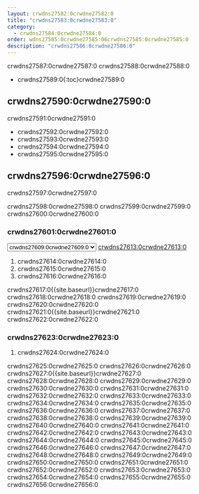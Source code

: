 ```yaml
---
layout: crwdns27582:0crwdne27582:0
title: "crwdns27583:0crwdne27583:0"
category:
  - crwdns27584:0crwdne27584:0
order: wdns27585:0crwdne27585:06crwdns27585:0crwdne27585:0
description: "crwdns27586:0crwdne27586:0"
---
```

crwdns27587:0crwdne27587:0 crwdns27588:0crwdne27588:0

- crwdns27589:0{:toc}crwdne27589:0

## crwdns27590:0crwdne27590:0

crwdns27591:0crwdne27591:0

- crwdns27592:0crwdne27592:0
- crwdns27593:0crwdne27593:0
- crwdns27594:0crwdne27594:0
- crwdns27595:0crwdne27595:0

## crwdns27596:0crwdne27596:0

crwdns27597:0crwdne27597:0

crwdns27598:0crwdne27598:0 crwdns27599:0crwdne27599:0 crwdns27600:0crwdne27600:0

### crwdns27601:0crwdne27601:0

<script>
  var amiIds = {
  "ap-northeast-1": "ami-32e6d455",
  "ap-northeast-2": "ami-2cef3242",
  "ap-southeast-1": "ami-7f22a71c",
  "ap-southeast-2": "ami-21111b42",
  "eu-central-1": "ami-7a2ef015",
  "eu-west-1": "ami-ac1a14ca",
  "sa-east-1": "ami-70026d1c",
  "us-east-1": "ami-cb6f1add",
  "us-east-2": "ami-57c7e032",
  "us-west-1": "ami-4fc8ee2f",
  "us-west-2": "ami-c24a2fa2"
  };

  var amiUpdateSelect = function() {
    var s = document.getElementById("ami-select");
    var region = s.options[s.selectedIndex].value;
    document.getElementById("ami-go").href = "https://console.aws.amazon.com/ec2/v2/home?region=" + region + "#LaunchInstanceWizard:ami=" + amiIds[region];
  };
  </script>

<select id="ami-select" onchange="amiUpdateSelect()"> <option value="ap-northeast-1">crwdns27602:0crwdne27602:0</option> <option value="ap-northeast-2">crwdns27603:0crwdne27603:0</option> <option value="ap-southeast-1">crwdns27604:0crwdne27604:0</option> <option value="ap-southeast-2">crwdns27605:0crwdne27605:0</option> <option value="eu-central-1">crwdns27606:0crwdne27606:0</option> <option value="eu-west-1">crwdns27607:0crwdne27607:0</option> <option value="sa-east-1">crwdns27608:0crwdne27608:0</option> <option value="us-east-1" selected="selected">crwdns27609:0crwdne27609:0</option> <option value="us-east-2">crwdns27610:0crwdne27610:0</option> <option value="us-west-1">crwdns27611:0crwdne27611:0</option> <option value="us-west-2">crwdns27612:0crwdne27612:0</option> </select> <a id="ami-go" href="" class="btn btn-success" data-analytics-action="{{ site.analytics.events.go_button_clicked }}" target="_blank">crwdns27613:0crwdne27613:0</a>
<script>amiUpdateSelect();</script>

1. crwdns27614:0crwdne27614:0 
2. crwdns27615:0crwdne27615:0
3. crwdns27616:0crwdne27616:0 

crwdns27617:0{{site.baseurl}}crwdne27617:0 crwdns27618:0crwdne27618:0 crwdns27619:0crwdne27619:0 crwdns27620:0crwdne27620:0 crwdns27621:0{{site.baseurl}}crwdne27621:0 crwdns27622:0crwdne27622:0

### crwdns27623:0crwdne27623:0

1. crwdns27624:0crwdne27624:0 

crwdns27625:0crwdne27625:0 crwdns27626:0crwdne27626:0 crwdns27627:0{{site.baseurl}}crwdne27627:0 crwdns27628:0crwdne27628:0 crwdns27629:0crwdne27629:0 crwdns27630:0crwdne27630:0 crwdns27631:0crwdne27631:0 crwdns27632:0crwdne27632:0 crwdns27633:0crwdne27633:0 crwdns27634:0crwdne27634:0 crwdns27635:0crwdne27635:0 crwdns27636:0crwdne27636:0 crwdns27637:0crwdne27637:0 crwdns27638:0crwdne27638:0 crwdns27639:0crwdne27639:0 crwdns27640:0crwdne27640:0 crwdns27641:0crwdne27641:0 crwdns27642:0crwdne27642:0 crwdns27643:0crwdne27643:0 crwdns27644:0crwdne27644:0 crwdns27645:0crwdne27645:0 crwdns27646:0crwdne27646:0 crwdns27647:0crwdne27647:0 crwdns27648:0crwdne27648:0 crwdns27649:0crwdne27649:0 crwdns27650:0crwdne27650:0 crwdns27651:0crwdne27651:0 crwdns27652:0crwdne27652:0 crwdns27653:0crwdne27653:0 crwdns27654:0crwdne27654:0 crwdns27655:0crwdne27655:0 crwdns27656:0crwdne27656:0

<!---
## Installation in a Data Center

1. Launch a VM with at least 8GB of RAM, 100GB of disk space on the root volume, and a version of Linux that supports Docker, for example Ubuntu Trusty 14.04. 

2. Open ports 22 and 8800 to administrators, open ports 80 and 443 to all users, and optionally open ports 64535-65535 to developers to SSH into builds.

3. Install Replicated, the tool used to package and distribute CircleCI, by running the  `curl https://get.replicated.com/docker | sudo bash` command. **Note:** Docker must not use the device mapper storage driver. Check this by running `sudo docker info | grep "Storage Driver"`.)

4. Visit port 8800 on the machine in a web browser to complete the guided installation process.

5. Complete the process by choosing an SSL certificate option, uploading the license, setting the admin password and hostnames,  enabling GitHub OAuth registration, and defining protocol settings. The application start up process begins by downloading the ~160 MB docker image, so it may take some time to complete. 

6. Open the CircleCI app and click Get Started to authorize your GitHub account. The Add Projects page appears where you can select a project for your first build. 
-->